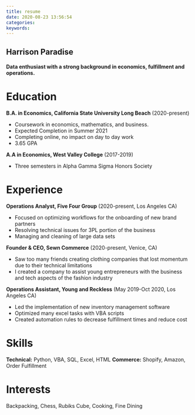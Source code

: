 ```yaml
---
title: resume
date: 2020-08-23 13:56:54
categories:
keywords:
---
```


## Harrison Paradise


#### Data enthusiast with a strong background in economics, fulfillment and operations.


Education
=========
**B.A. in Economics, California State University Long Beach** (2020-present)

- Coursework in economics, mathematics, and business.
- Expected Completion in Summer 2021
- Completing online, no impact on day to day work
- 3.65 GPA

**A.A in Economics, West Valley College** (2017-2019)

- Three semesters in Alpha Gamma Sigma Honors Society

Experience
=========
**Operations Analyst, Five Four Group** (2020-present, Los Angeles CA)

- Focused on optimizing workflows for the onboarding of new brand partners
- Resolving technical issues for 3PL portion of the business
- Managing and cleaning of large data sets

**Founder & CEO, Sewn Commerce** (2020-present, Venice, CA)

- Saw too many friends creating clothing companies that lost momentum due to their technical limitations
- I created a company to assist young entrepreneurs with the business and tech aspects of the fashion industry

**Operations Assistant, Young and Reckless** (May 2019-Oct 2020, Los Angeles CA)

- Led the implementation of new inventory management software
- Optimized many excel tasks with VBA scripts
- Created automation rules to decrease fulfillment times and reduce cost

Skills
======
**Technical:** Python, VBA, SQL, Excel, HTML
**Commerce:** Shopify, Amazon, Order Fulfillment

Interests
=========
Backpacking, Chess, Rubiks Cube, Cooking, Fine Dining
